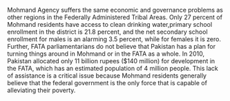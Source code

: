 Mohmand Agency suffers the same economic and governance problems as other regions in the Federally Administered Tribal Areas. Only 27 percent of Mohmand residents have access to clean drinking water,primary school enrollment in the district is 21.8 percent, and the net secondary school enrollment for males is an alarming 3.5 percent, while for females it is zero. Further, FATA parliamentarians do not believe that Pakistan has a plan for turning things around in Mohmand or in the FATA as a whole. In 2010, Pakistan allocated only 11 billion rupees ($140 million) for development in the FATA, which has an estimated population of 4 million people. This lack of assistance is a critical issue because Mohmand residents generally believe that the federal government is the only force that is capable of alleviating their poverty.
